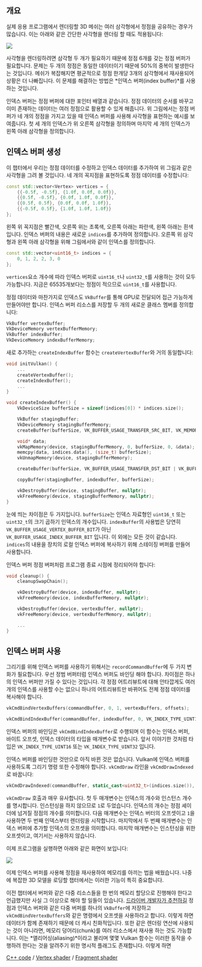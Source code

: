 ## 개요

실제 응용 프로그램에서 렌더링할 3D 메쉬는 여러 삼각형에서 정점을 공유하는 경우가 많습니다. 
이는 아래와 같은 간단한 사각형을 렌더링 할 때도 적용됩니다:

![](/images/vertex_vs_index.svg)

사각형을 렌더링하려면 삼각형 두 개가 필요하기 때문에 정점 6개를 갖는 정점 버퍼가 필요합니다. 
문제는 두 개의 정점은 동일한 데이터이기 때문에 50%의 중복이 발생한다는 것입니다. 
메쉬가 복잡해지면 평균적으로 정점 한개당 3개의 삼각형에서 재사용되어 상황은 더 나빠집니다. 
이 문제를 해결하는 방법은 *인덱스 버퍼(index buffer)*를 사용하는 것입니다.

인덱스 버퍼는 정점 버퍼에 대한 포인터 배열과 같습니다. 
정점 데이터의 순서를 바꾸고 이미 존재하는 데이터는 여러 정점으로 활용할 수 있게 해줍니다. 
위 그림에서는 정점 버퍼가 네 개의 정점을 가지고 있을 때 인덱스 버퍼를 사용해 사각형을 표현하는 예시를 보여줍니다. 
첫 세 개의 인덱스가 위 오른쪽 삼각형을 정의하며 마지막 세 개의 인덱스가 왼쪽 아래 삼각형을 정의합니다.

## 인덱스 버퍼 생성

이 챕터에서 우리는 정점 데이터를 수정하고 인덱스 데이터를 추가하여 위 그림과 같은 사각형을 그려 볼 것입니다. 
네 개의 꼭지점을 표현하도록 정점 데이터를 수정합니다:

```c++
const std::vector<Vertex> vertices = {
    {{-0.5f, -0.5f}, {1.0f, 0.0f, 0.0f}},
    {{0.5f, -0.5f}, {0.0f, 1.0f, 0.0f}},
    {{0.5f, 0.5f}, {0.0f, 0.0f, 1.0f}},
    {{-0.5f, 0.5f}, {1.0f, 1.0f, 1.0f}}
};
```

왼쪽 위 꼭지점은 빨간색, 오른쪽 위는 초록색, 오른쪽 아래는 파란색, 왼쪽 아래는 흰색입니다. 
인덱스 버퍼의 내용은 새로운 `indices`를 추가하여 정의합니다. 
오른쪽 위 삼각형과 왼쪽 아래 삼각형을 위해 그림에서와 같이 인덱스를 정의합니다.

```c++
const std::vector<uint16_t> indices = {
    0, 1, 2, 2, 3, 0
};
```

`vertices`요소 개수에 따라 인덱스 버퍼로 `uint16_t`나 `uint32_t`를 사용하는 것이 모두 가능합니다. 
지금은 65535개보다는 정점이 적으므로 `uint16_t`를 사용합니다.

정점 데이터와 마찬가지로 인덱스도 `VkBuffer`를 통해 GPU로 전달되어 접근 가능하게 만들어야만 합니다.
인덱스 버퍼 리소스를 저장할 두 개의 새로운 클래스 멤버를 정의합니다:

```c++
VkBuffer vertexBuffer;
VkDeviceMemory vertexBufferMemory;
VkBuffer indexBuffer;
VkDeviceMemory indexBufferMemory;
```

새로 추가하는 `createIndexBuffer` 함수는 `createVertexBuffer`와 거의 동일합니다:

```c++
void initVulkan() {
    ...
    createVertexBuffer();
    createIndexBuffer();
    ...
}

void createIndexBuffer() {
    VkDeviceSize bufferSize = sizeof(indices[0]) * indices.size();

    VkBuffer stagingBuffer;
    VkDeviceMemory stagingBufferMemory;
    createBuffer(bufferSize, VK_BUFFER_USAGE_TRANSFER_SRC_BIT, VK_MEMORY_PROPERTY_HOST_VISIBLE_BIT | VK_MEMORY_PROPERTY_HOST_COHERENT_BIT, stagingBuffer, stagingBufferMemory);

    void* data;
    vkMapMemory(device, stagingBufferMemory, 0, bufferSize, 0, &data);
    memcpy(data, indices.data(), (size_t) bufferSize);
    vkUnmapMemory(device, stagingBufferMemory);

    createBuffer(bufferSize, VK_BUFFER_USAGE_TRANSFER_DST_BIT | VK_BUFFER_USAGE_INDEX_BUFFER_BIT, VK_MEMORY_PROPERTY_DEVICE_LOCAL_BIT, indexBuffer, indexBufferMemory);

    copyBuffer(stagingBuffer, indexBuffer, bufferSize);

    vkDestroyBuffer(device, stagingBuffer, nullptr);
    vkFreeMemory(device, stagingBufferMemory, nullptr);
}
```

눈에 띄는 차이점은 두 가지입니다. 
`bufferSize`는 인덱스 자료형인 `uint16_t` 또는 `uint32_t`의 크기 곱하기 인덱스의 개수입니다. 
`indexBuffer`의 사용법은 당연히 `VK_BUFFER_USAGE_VERTEX_BUFFER_BIT`가 아닌 `VK_BUFFER_USAGE_INDEX_BUFFER_BIT` 입니다.
이 외에는 모든 것이 같습니다. 
`indices`의 내용을 장치의 로컬 인덱스 버퍼에 복사하기 위해 스테이징 버퍼를 만들어 사용합니다.

인덱스 버퍼 정점 버퍼처럼 프로그램 종료 시점에 정리되어야 합니다:

```c++
void cleanup() {
    cleanupSwapChain();

    vkDestroyBuffer(device, indexBuffer, nullptr);
    vkFreeMemory(device, indexBufferMemory, nullptr);

    vkDestroyBuffer(device, vertexBuffer, nullptr);
    vkFreeMemory(device, vertexBufferMemory, nullptr);

    ...
}
```

## 인덱스 버퍼 사용

그리기를 위해 인덱스 버퍼를 사용하기 위해서는 `recordCommandBuffer`에 두 가지 변화가 필요합니다. 
우선 정범 버퍼터럼 인덱스 버퍼도 바인딩 해야 합니다. 
차이점은 하나의 인덱스 버퍼만 가질 수 있다는 것입니다. 
각 정점 어트리뷰트에 대해 안타깝게도 여러 개의 인덱스를 사용할 수는 없으니 하나의 어트리뷰트만 바뀌어도 전체 정점 데이터를 복사해야 합니다.

```c++
vkCmdBindVertexBuffers(commandBuffer, 0, 1, vertexBuffers, offsets);

vkCmdBindIndexBuffer(commandBuffer, indexBuffer, 0, VK_INDEX_TYPE_UINT16);
```

인덱스 버퍼의 바인딩은 `vkCmdBindIndexBuffer`로 수행되며 이 함수는 인덱스 버퍼, 바이트 오프셋, 인덱스 데이터의 타입을 매개변수로 받습니다. 
앞서 이야기한 것처럼 타입은 `VK_INDEX_TYPE_UINT16` 또는 `VK_INDEX_TYPE_UINT32` 입니다.

인덱스 버퍼를 바인딩한 것만으로 아직 바뀐 것은 없습니다. 
Vulkan에 인덱스 버퍼를 사용하도록 그리기 명령 또한 수정해야 합니다. 
`vkCmdDraw` 라인을 `vkCmdDrawIndexed`로 바꿉니다:

```c++
vkCmdDrawIndexed(commandBuffer, static_cast<uint32_t>(indices.size()), 1, 0, 0, 0);
```

`vkCmdDraw` 호출과 매우 유사합니다. 
첫 두 매개변수는 인덱스의 개수와 인스턴스 개수를 명시합니다. 
인스턴싱을 하지 않으므로 `1`로 두었습니다. 
인덱스의 개수는 정점 셰이더에 넘겨질 정점의 개수를 의미합니다. 
다음 매개변수는 인덱스 버터의 오프셋이고 `1`을 사용하면 두 번째 인덱스부터 렌더링을 시작합니다. 
마지막에서 두 번째 매개변수는 인덱스 버퍼에 추가할 인덱스의 오프셋을 의미합니다. 
마지막 매개변수는 인스턴싱을 위한 오프셋이고, 여기서는 사용하지 않습니다.

이제 프로그램을 실행하면 아래와 같은 화면이 보입니다:

![](/images/indexed_rectangle.png)

이제 인덱스 버퍼를 사용해 정점을 재사용하여 메모리를 아끼는 법을 배웠습니다. 
나중에 복잡한 3D 모델을 로딩할 챕터에서는 이러한 기능이 특히 중요합니다.

이전 챕터에서 버퍼와 같은 다중 리소스들을 한 번의 메모리 할당으로 진행해야 한다고 언급했지만 사실 그 이상으로 해야 할 일들이 있습니다. 
[드라이버 개발자가 추천하길](https://developer.nvidia.com/vulkan-memory-management) 정점과 인덱스 버퍼와 같은 다중 버퍼를 하나의 `VkBuffer`에 저장하고 `vkCmdBindVertexBuffers`와 같은 명령에서 오프셋을 사용하라고 합니다. 
이렇게 하면 데이터가 함께 존재하기 때문에 더 캐시 친화적입니다. 
또한 같은 렌더링 연산에 사용되는 것이 아니라면, 메모리 덩어리(chunk)를 여러 리소스에서 재사용 하는 것도 가능합니다.
이는 *앨리어싱(aliasing)*이라고 불리며 몇몇 Vulkan 함수는 이러한 동작을 수행하려 한다는 것을 알려주기 위한 명시적 플래그도 존재합니다.
이렇게 하면 

[C++ code](/code/21_index_buffer.cpp) /
[Vertex shader](/code/18_shader_vertexbuffer.vert) /
[Fragment shader](/code/18_shader_vertexbuffer.frag)
